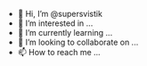 - 👋 Hi, I’m @supersvistik
- 👀 I’m interested in ...
- 🌱 I’m currently learning ...
- 💞️ I’m looking to collaborate on ...
- 📫 How to reach me ...

<!---
supersvistik/supersvistik is a ✨ special ✨ repository because its `README.md` (this file) appears on your GitHub profile.
You can click the Preview link to take a look at your changes.
--->
